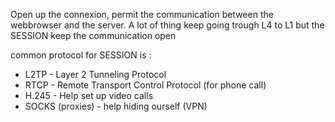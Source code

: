 
Open up the connexion, permit the communication between the webbrowser and the server. A lot of thing keep going trough L4 to L1 but the SESSION keep the communication open 

common protocol for SESSION is : 

- L2TP - Layer 2 Tunneling Protocol
- RTCP - Remote Transport Control Protocol (for phone call)
- H.245 - Help set up video calls
- SOCKS (proxies) - help hiding ourself (VPN)